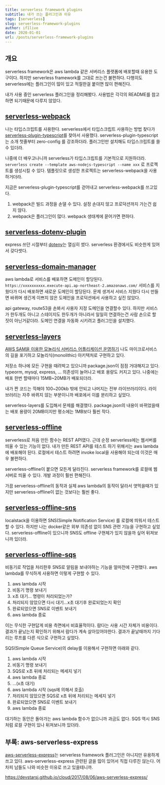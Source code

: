 ```yaml
---
title: serverless framework plugins
subtitle: 내가 쓰는 플러그인과 이유
tags: [serverless]
slug: serverless-framework-plugins
author: if1live
date: 2020-01-01
url: /posts/serverless-framework-plugins
---
```


## 개요
serverless framework은 aws lambda 같은 서버리스 플랫폼에 배포할때 유용한 도구이다.
하지만 serverless framework를 그대로 쓰는건 불편하다.
다행히도 serverless에는 플러그인이 많이 있고 적절한걸 붙이면 많이 편해진다.

내가 사용 중인 serverless 플러그인을 정리해봤다.
사용법은 각각의 README를 참고하면 되기때문에 다루지 않았다.

## [serverless-webpack][serverless-webpack]

나는 타입스크립트를 사용한다.
serverless에서 타입스크립트 사용하는 방법 찾다가 [serverless-plugin-typescript][serverless-plugin-typescript]를 찾아서 사용했다.
serverless-plugin-typescript는 소개 첫줄부터 zero-config 를 강조하더라.
플러그인만 설치해도 타입스크립트를 쓸 수 있더라.

나중에 더 배우고나니까 serverless가 타입스크립트를 기본적으로 지원하더라.
`serverless create --template aws-nodejs-typescript --name xxx` 로 프로젝트를 생성시킬 수 있다.
템플릿으로 생성한 프로젝트는 serverless-webpack을 사용하거더라.

지금은 serverless-plugin-typescript를 걷어내고 serverless-webpack를 쓰고있다.

1. webpack은 빌드 과정을 손댈 수 있다. 설정 손대지 않고 프로덕션까지 가는건 쉽지 않다.
2. webpack은 플러그인이 많다. webpack 생태계에 묻어가면 편하다.

## [serverless-dotenv-plugin][serverless-dotenv-plugin]

express 쓰던 시절부터 [dotenv][dotenv]는 열심히 썼다.
serverless 환경에서도 비슷한게 있어서 갖다썻다.

## [serverless-domain-manager][serverless-domain-manager]

aws lambda로 서비스를 배포하면 도메인이 할당된다.
`https://xxxxxxxxxx.execute-api.ap-northeast-2.amazonaws.com/`
서비스를 지웠다가 다시 배포하면 새로운 도메인이 할당된다.
문제 생겨서 서비스 지웠다 다시 만들면 바뀌며 생긴게 이쁘지 않은 도메인을 프로덕션에서 사용하고 싶진 않았다.

api gateway, route53을 손봐서 사용자 지정 도메인을 연결할수 있다.
하지만 서비스가 한두개도 아니고 스테이지도 한두개가 아니라서 일일히 연결하는건 사람 손으로 할 짓이 아닌거같더라.
도메인 연결을 자동화 시키려고 플러그인을 설치했다.

## [serverless-layers][serverless-layers]

[AWS SAM을 이용한 모놀리식 서버리스 어플리케이션 운영하기](https://www.slideshare.net/changhoonhyun/aws-sam)
나도 마이크로서비스의 길을 포기하고 모놀리식(monolithic) 아키텍처로 구현하고 있다.

저장소 하나에 모든 구현을 때려박고 있으니까 package.json이 점점 거대해지고 있다.
typeorm, mysql, express, ... 의존성이 늘어나고 배포 용량도 커지고 있다.
나중에는 배포 한번 할때마다 15MB~20MB가 배포되더라.

내가 짠 코드는 끽해야 100~200kb 밖에 안되고 나머지는 전부 라이브러리이다.
라이브러리는 자주 바뀌지 않는 부분이니까 배포에서 이를 분리하고 싶었다.

serverless-layers를 도입해서 문제를 해결했다.
package.json의 내용이 바뀌었을때는 배포 용량이 20MB이지만 평소에는 1MB보다 훨씬 작다.

## [serverless-offline][serverless-offline]

serverless로 처음 만든 함수는 REST API였다.
근데 순정 serverless에는 웹서버를 띄울 수 있는 기능이 없다.
내가 만든 REST API를 테스트 하기 위해서는 aws lambda에 배포해야 된다.
로컬에서 테스트 하려면 invoke local을 사용해야 되는데 이것은 매우 불편하다.

serverless-offline이 붙으면 모든게 달라진다.
serverless framework를 로컬에 웹서버로 띄울 수 있다.
개발 과정이 훨씬 편해진다.

가끔 serverless-offline의 동작과 실제 aws lambda의 동작이 달라서 엿먹을때가 있지만 serverless-offline이 없는 것보다는 훨씬 좋다.

## [serverless-offline-sns][serverless-offline-sns]

localstack을 이용하면 SNS(Simple Notification Service) 를 로컬에 띄워서 테스트할 수 있다.
하지만 나는 docker같은 외부 의존성 없이 SNS 관련 기능을 구현하고 싶었다.
serverless-offline이 있으니까 SNS도 offline 구현체가 있지 않을까 싶어 뒤져보니까 있더라.

## [serverless-offline-sqs][serverless-offline-sqs]

비동기로 작업을 처리한후 SNS로 알림을 보내야하는 기능을 얼마전에 구현했다.
aws lambda를 무식하게 사용하면 이렇게 구현할 수 있다.

1. aws lambda 시작
2. 비동기 명령 보내기
3. x초 대기... 명령이 처리되었는가?
4. 처리되지 않았으면 다시 대기...x초 대기후 완료되었는지 확인
5. 완료되었으면 SNS로 이벤트 보내기
6. aws lambda 종료

이는 무식한 구현답게 비용 측면에서 비효율적이다.
람다는 사용 시간 자체가 비용이다.
결과가 끝났는지 확인하기 위해서 람다가 계속 살아있어야한다.
결과가 끝날때까지 기다리는 루프를 다른 식으로 구현하고 싶었다.

SQS(Simple Queue Service)의 delay를 이용해서 구현하면 아래와 같다.

1. aws lambda 시작
2. 비동기 명령 보내기
3. SQS로 x초 뒤에 처리되는 메세지 넣기
4. aws lambda 종료
5. ...(x초 대기)
6. aws lambda 시작 (sqs에 의해서 호출)
7. 처리되지 않았으면 SQS로 x초 뒤에 처리되는 메세지 넣기
8. 완료되었으면 SNS로 이벤트 보내기
9. aws lambda 종료

대기하는 동안은 돌아가는 aws lambda 함수가 없으니까 과금도 없다.
SQS 역시 SNS처럼 로컬 구현이 있나 뒤져보니까 있더라.

## 부록: aws-serverless-express
[aws-serverless-express][aws-serverless-express]는 serverless framework 플러그인은 아니지만 유용하게 쓰고 있다.
aws-serverless-express 관련된 글을 많이 있어서 직접 다루진 않는다.
어차피 남들도 나와 비슷한 이유로 쓰고 있을테니까.

https://devstarsj.github.io/cloud/2017/08/06/aws-serverless-express/

[serverless-framework]: https://serverless.com/
[serverless-plugins]: https://serverless.com/plugins/
[dotenv]: https://github.com/motdotla/dotenv
[serverless-domain-manager]: https://github.com/amplify-education/serverless-domain-manager
[serverless-dotenv-plugin]: https://github.com/colynb/serverless-dotenv-plugin
[serverless-plugin-typescript]: https://github.com/prisma-labs/serverless-plugin-typescript
[serverless-webpack]: https://github.com/serverless-heaven/serverless-webpack
[serverless-offline]: https://github.com/dherault/serverless-offline
[serverless-offline-sns]: https://github.com/mj1618/serverless-offline-sns
[serverless-offline-sqs]: https://github.com/CoorpAcademy/serverless-plugins/tree/master/packages/serverless-offline-sqs
[serverless-layers]: https://github.com/agutoli/serverless-layers
[aws-serverless-express]: https://github.com/awslabs/aws-serverless-express
